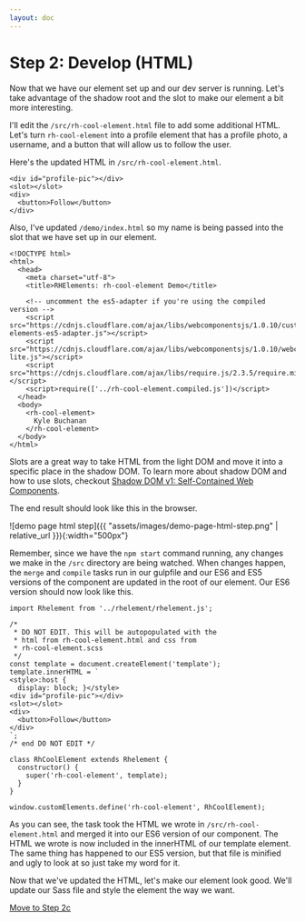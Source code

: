 ```yaml
---
layout: doc
---
```


# Step 2: Develop (HTML)

Now that we have our element set up and our dev server is running. Let's take advantage of the shadow root and the slot to make our element a bit more interesting.

I'll edit the `/src/rh-cool-element.html` file to add some additional HTML. Let's turn `rh-cool-element` into a profile element that has a profile photo, a username, and a button that will allow us to follow the user.

Here's the updated HTML in `/src/rh-cool-element.html`.

```
<div id="profile-pic"></div>
<slot></slot>
<div>
  <button>Follow</button>
</div>
```

Also, I've updated `/demo/index.html` so my name is being passed into the slot that we have set up in our element.

```
<!DOCTYPE html>
<html>
  <head>
    <meta charset="utf-8">
    <title>RHElements: rh-cool-element Demo</title>

    <!-- uncomment the es5-adapter if you're using the compiled version -->
    <script src="https://cdnjs.cloudflare.com/ajax/libs/webcomponentsjs/1.0.10/custom-elements-es5-adapter.js"></script>
    <script src="https://cdnjs.cloudflare.com/ajax/libs/webcomponentsjs/1.0.10/webcomponents-lite.js"></script>
    <script src="https://cdnjs.cloudflare.com/ajax/libs/require.js/2.3.5/require.min.js"></script>
    <script>require(['../rh-cool-element.compiled.js'])</script>
  </head>
  <body>
    <rh-cool-element>
      Kyle Buchanan
    </rh-cool-element>
  </body>
</html>
```

Slots are a great way to take HTML from the light DOM and move it into a specific place in the shadow DOM. To learn more about shadow DOM and how to use slots, checkout [Shadow DOM v1: Self-Contained Web Components](https://developers.google.com/web/fundamentals/web-components/shadowdom).

The end result should look like this in the browser.

![demo page html step]({{ "assets/images/demo-page-html-step.png" | relative_url }}){:width="500px"}

Remember, since we have the `npm start` command running, any changes we make in the `/src` directory are being watched. When changes happen, the `merge` and `compile` tasks run in our gulpfile and our ES6 and ES5 versions of the component are updated in the root of our element. Our ES6 version should now look like this.

```
import Rhelement from '../rhelement/rhelement.js';

/*
 * DO NOT EDIT. This will be autopopulated with the
 * html from rh-cool-element.html and css from
 * rh-cool-element.scss
 */
const template = document.createElement('template');
template.innerHTML = `
<style>:host {
  display: block; }</style>
<div id="profile-pic"></div>
<slot></slot>
<div>
  <button>Follow</button>
</div>
`;
/* end DO NOT EDIT */

class RhCoolElement extends Rhelement {
  constructor() {
    super('rh-cool-element', template);
  }
}

window.customElements.define('rh-cool-element', RhCoolElement);
```

As you can see, the task took the HTML we wrote in `/src/rh-cool-element.html` and merged it into our ES6 version of our component. The HTML we wrote is now included in the innerHTML of our template element. The same thing has happened to our ES5 version, but that file is minified and ugly to look at so just take my word for it.

Now that we've updated the HTML, let's make our element look good. We'll update our Sass file and style the element the way we want.

[Move to Step 2c](step-2c.html)

